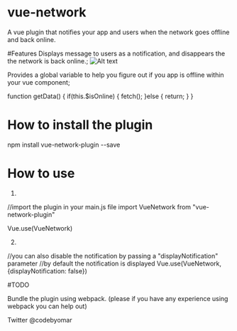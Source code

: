 # vue-network
A vue plugin that notifies your app and users when the network goes offline and back online.

#Features
Displays message to users as a notification, and disappears the the network is back online.;
![Alt text](./src/img/Capture.jpg?raw=true "Screenshot")

Provides a global variable to help you figure out if you app is offline within your vue component;

function getData() {
  if(this.$isOnline) {
    fetch();
  }else {
    return;
  }
}

# How to install the plugin

npm install vue-network-plugin --save

# How to use
1.
//import the plugin in your main.js file
import VueNetwork from "vue-network-plugin"

Vue.use(VueNetwork)

2.
//you can also disable the notification by passing a "displayNotification" parameter
//by default the notification is displayed
Vue.use(VueNetwork, {displayNotification: false})

#TODO

Bundle the plugin using webpack. (please if you have any experience using webpack you can help out)

Twitter @codebyomar
